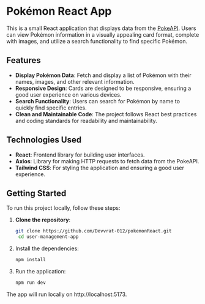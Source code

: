 # Pokémon React App

This is a small React application that displays data from the [PokeAPI](https://pokeapi.co/api/v2/pokemon). Users can view Pokémon information in a visually appealing card format, complete with images, and utilize a search functionality to find specific Pokémon.

## Features

- **Display Pokémon Data**: Fetch and display a list of Pokémon with their names, images, and other relevant information.
- **Responsive Design**: Cards are designed to be responsive, ensuring a good user experience on various devices.
- **Search Functionality**: Users can search for Pokémon by name to quickly find specific entries.
- **Clean and Maintainable Code**: The project follows React best practices and coding standards for readability and maintainability.

## Technologies Used

- **React**: Frontend library for building user interfaces.
- **Axios**: Library for making HTTP requests to fetch data from the PokeAPI.
- **Tailwind CSS**: For styling the application and ensuring a good user experience.

## Getting Started

To run this project locally, follow these steps:

1. **Clone the repository**:
   ```bash
   git clone https://github.com/Devvrat-012/pokemonReact.git
    cd user-management-app
2. Install the dependencies:
   ```bash
   npm install
   
3. Run the application:
   ```bash
   npm run dev

The app will run locally on http://localhost:5173.
